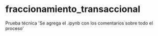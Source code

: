 # fraccionamiento_transaccional
Prueba técnica 
'Se agrega el .ipynb con los comentarios sobre todo el proceso'
